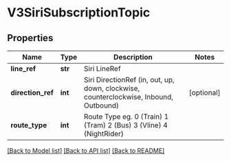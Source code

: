 # V3SiriSubscriptionTopic

## Properties
Name | Type | Description | Notes
------------ | ------------- | ------------- | -------------
**line_ref** | **str** | Siri LineRef | 
**direction_ref** | **int** | Siri DirectionRef  (in, out, up, down, clockwise, counterclockwise, Inbound, Outbound) | [optional] 
**route_type** | **int** | Route Type eg. 0 (Train) 1 (Tram) 2 (Bus) 3 (Vline) 4 (NightRider) | 

[[Back to Model list]](../README.md#documentation-for-models) [[Back to API list]](../README.md#documentation-for-api-endpoints) [[Back to README]](../README.md)

